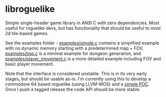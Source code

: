 # libroguelike

Simple single-header game library in ANSI C with zero dependencies. Most
useful for roguelike devs, but has functionality that should be useful to most
2d tile-based games.

See the examples folder - [examples/simple.c](./examples/simple.c) contains a
simplified example with no dynamic memory starting with a predetermined map +
FOV, [examples/bsp.c](./examples/bsp.c) is a minimal example for dungeon
generation, and [examples/player_movement.c](./examples/player_movement.c) is a
more detailed example including FOV and basic player movement.

Note that the interface is considered unstable. This is in its very early
stages, but should be usable as-is. I'm currently using this to develop a
commodore 64 based roguelike (using LLVM-MOS) and a [simple
POC](https://github.com/michaelmackus/simplerl). Once I push a tagged release
the code API should be more stable.
